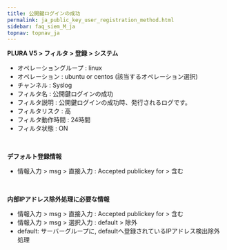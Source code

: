 ```yaml
---
title: 公開鍵ログインの成功
permalink: ja_public_key_user_registration_method.html
sidebar: faq_siem_M_ja
topnav: topnav_ja
---
```


**PLURA V5 > フィルタ > 登録 > システム**

<!-- [![image](/docs/images/Additianal/public_key/1.png){: width="800" }](/docs/images/Additianal/public_key/1.png){: target="_blank"}-->

- オペレーショングループ : linux
- オペレーション : ubuntu or centos (該当するオペレーション選択)
- チャンネル : Syslog
- フィルタ名 : 公開鍵ログインの成功
- フィルタ説明 : 公開鍵ログインの成功時、発行されるログです。
- フィルタリスク : 高
- フィルタ動作時間 : 24時間
- フィルタ状態 : ON

<br />

**デフォルト登録情報**

- 情報入力 > msg > 直接入力 : Accepted publickey for > 含む

 
<br />

**内部IPアドレス除外処理に必要な情報**

- 情報入力 > msg > 直接入力 : Accepted publickey for > 含む
- 情報入力 > msg > 選択入力 : default > 除外
- default: サーバーグループに, defaultへ登録されているIPアドレス検出除外処理